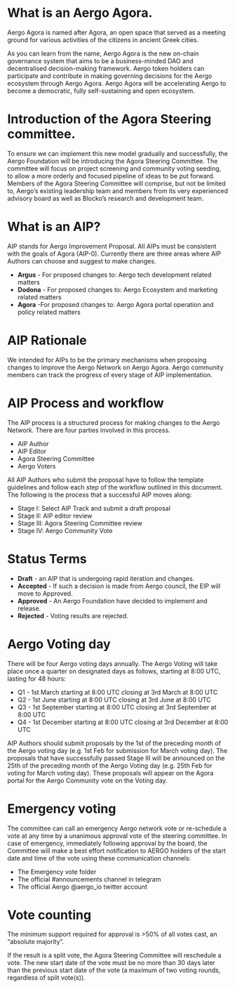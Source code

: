 # What is an Aergo Agora.

Aergo Agora is named after Agora, an open space that served as a meeting ground for various activities of the citizens in ancient Greek cities.

As you can learn from the name, Aergo Agora is the new on-chain governance system that aims to be a business-minded DAO and decentralised decision-making framework. Aergo token holders can participate and contribute in making governing decisions for the Aergo ecosystem through Aergo Agora. Aergo Agora will be accelerating Aergo to become a democratic, fully self-sustaining and open ecosystem. 

# Introduction of the Agora Steering committee.

To ensure we can implement this new model gradually and successfully, the Aergo Foundation will be introducing the Agora Steering Committee. The committee will focus on project screening and community voting seeding, to allow a more orderly and focused pipeline of ideas to be put forward. Members of the Agora Steering Committee will comprise, but not be limited to, Aergo’s existing leadership team and members from its very experienced advisory board as well as Blocko’s research and development team. 


# What is an AIP?

AIP stands for Aergo Improvement Proposal. All AIPs must be consistent with the goals of Agora (AIP-0). Currently there are three areas where AIP Authors can choose and suggest to make changes.

* **Argus** - For proposed changes to: Aergo tech development related matters
* **Dodona** - For proposed changes to: Aergo Ecosystem and marketing related matters
* **Agora** -For proposed changes to: Aergo Agora portal operation and policy related matters


# AIP Rationale 

We intended for AIPs to be the primary mechanisms when proposing changes to improve the Aergo Network on Aergo Agora. Aergo community members can track the progress of every stage of AIP implementation. 


# AIP Process and workflow 
The AIP process is a structured process for making changes to the Aergo Network. There are four parties involved in this process. 

* AIP Author 
* AIP Editor 
* Agora Steering Committee 
* Aergo Voters 

All AIP Authors who submit the proposal have to follow the template guidelines and follow each step of the workflow outlined in this document. The following is the process that a successful AIP moves along: 

* Stage I: Select AIP Track and submit a draft proposal
* Stage II: AIP editor review  
* Stage III: Agora Steering Committee review
* Stage IV: Aergo Community Vote 

# Status Terms

* **Draft** - an AIP that is undergoing rapid iteration and changes.
* **Accepted** - If such a decision is made from Aergo council, the EIP will move to Approved.
* **Approved** - An Aergo Foundation have decided to implement and release.
* **Rejected** - Voting results are rejected.

# Aergo Voting day 
There will be four Aergo voting days annually. The Aergo Voting will take place once a quarter on designated days as follows, starting at 8:00 UTC, lasting for 48 hours:

* Q1 - 1st March starting at 8:00 UTC closing at 3rd March at 8:00 UTC
* Q2 - 1st June starting at 8:00 UTC closing at 3rd June at 8:00 UTC
* Q3 - 1st September starting at 8:00 UTC closing at 3rd September at 8:00 UTC
* Q4 - 1st December starting at 8:00 UTC closing at 3rd December at 8:00 UTC

AIP Authors should submit proposals by the 1st of the preceding month of the Aergo voting day (e.g. 1st Feb for submission for March voting day). The proposals that have successfully passed Stage III will be announced on the 25th of the preceding month of the Aergo Voting day (e.g. 25th Feb for voting for March voting day). These proposals will appear on the Agora portal for the Aergo Community vote on the Voting day. 

# Emergency voting 

The committee can call an emergency Aergo network vote or re-schedule a vote at any time by a unanimous approval vote of the steering committee. In case of emergency, immediately following approval by the board, the Committee will make a best effort notification to AERGO holders of the start date and time of the vote using these communication channels:

* The Emergency vote folder 
* The official #announcements channel in telegram 
* The official Aergo @aergo_io twitter account

# Vote counting 
The minimum support required for approval is >50% of all votes cast, an “absolute majority”. 

If the result is a split vote, the Agora Steering Committee will reschedule a vote. The new start date of the vote must be no more than 30 days later than the previous start date of the vote (a maximum of two voting rounds, regardless of split vote(s)).
